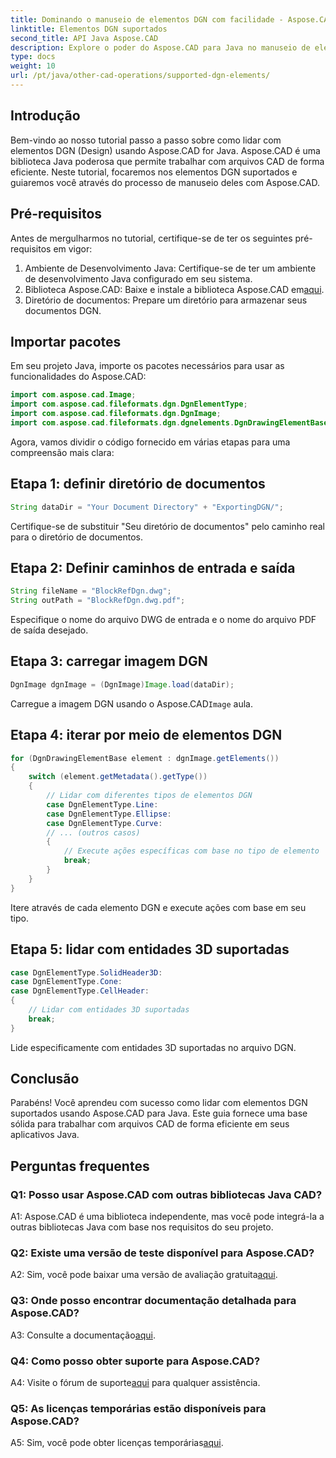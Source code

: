 ```yaml
---
title: Dominando o manuseio de elementos DGN com facilidade - Aspose.CAD para Java
linktitle: Elementos DGN suportados
second_title: API Java Aspose.CAD
description: Explore o poder do Aspose.CAD para Java no manuseio de elementos DGN sem esforço. Nosso guia passo a passo garante integração perfeita para processamento de arquivos CAD.
type: docs
weight: 10
url: /pt/java/other-cad-operations/supported-dgn-elements/
---
```

## Introdução

Bem-vindo ao nosso tutorial passo a passo sobre como lidar com elementos DGN (Design) usando Aspose.CAD for Java. Aspose.CAD é uma biblioteca Java poderosa que permite trabalhar com arquivos CAD de forma eficiente. Neste tutorial, focaremos nos elementos DGN suportados e guiaremos você através do processo de manuseio deles com Aspose.CAD.

## Pré-requisitos

Antes de mergulharmos no tutorial, certifique-se de ter os seguintes pré-requisitos em vigor:

1. Ambiente de Desenvolvimento Java: Certifique-se de ter um ambiente de desenvolvimento Java configurado em seu sistema.
2.  Biblioteca Aspose.CAD: Baixe e instale a biblioteca Aspose.CAD em[aqui](https://releases.aspose.com/cad/java/).
3. Diretório de documentos: Prepare um diretório para armazenar seus documentos DGN.

## Importar pacotes

Em seu projeto Java, importe os pacotes necessários para usar as funcionalidades do Aspose.CAD:

```java
import com.aspose.cad.Image;
import com.aspose.cad.fileformats.dgn.DgnElementType;
import com.aspose.cad.fileformats.dgn.DgnImage;
import com.aspose.cad.fileformats.dgn.dgnelements.DgnDrawingElementBase;
```

Agora, vamos dividir o código fornecido em várias etapas para uma compreensão mais clara:

## Etapa 1: definir diretório de documentos

```java
String dataDir = "Your Document Directory" + "ExportingDGN/";
```

Certifique-se de substituir "Seu diretório de documentos" pelo caminho real para o diretório de documentos.

## Etapa 2: Definir caminhos de entrada e saída

```java
String fileName = "BlockRefDgn.dwg";
String outPath = "BlockRefDgn.dwg.pdf";
```

Especifique o nome do arquivo DWG de entrada e o nome do arquivo PDF de saída desejado.

## Etapa 3: carregar imagem DGN

```java
DgnImage dgnImage = (DgnImage)Image.load(dataDir);
```

 Carregue a imagem DGN usando o Aspose.CAD`Image` aula.

## Etapa 4: iterar por meio de elementos DGN

```java
for (DgnDrawingElementBase element : dgnImage.getElements())
{
    switch (element.getMetadata().getType())
    {
        // Lidar com diferentes tipos de elementos DGN
        case DgnElementType.Line:
        case DgnElementType.Ellipse:
        case DgnElementType.Curve:
        // ... (outros casos)
        {
            // Execute ações específicas com base no tipo de elemento
            break;
        }
    }
}
```

Itere através de cada elemento DGN e execute ações com base em seu tipo.

## Etapa 5: lidar com entidades 3D suportadas

```java
case DgnElementType.SolidHeader3D:
case DgnElementType.Cone:
case DgnElementType.CellHeader:
{
    // Lidar com entidades 3D suportadas
    break;
}
```

Lide especificamente com entidades 3D suportadas no arquivo DGN.

## Conclusão

Parabéns! Você aprendeu com sucesso como lidar com elementos DGN suportados usando Aspose.CAD para Java. Este guia fornece uma base sólida para trabalhar com arquivos CAD de forma eficiente em seus aplicativos Java.

## Perguntas frequentes

### Q1: Posso usar Aspose.CAD com outras bibliotecas Java CAD?

A1: Aspose.CAD é uma biblioteca independente, mas você pode integrá-la a outras bibliotecas Java com base nos requisitos do seu projeto.

### Q2: Existe uma versão de teste disponível para Aspose.CAD?

 A2: Sim, você pode baixar uma versão de avaliação gratuita[aqui](https://releases.aspose.com/).

### Q3: Onde posso encontrar documentação detalhada para Aspose.CAD?

 A3: Consulte a documentação[aqui](https://reference.aspose.com/cad/java/).

### Q4: Como posso obter suporte para Aspose.CAD?

 A4: Visite o fórum de suporte[aqui](https://forum.aspose.com/c/cad/19) para qualquer assistência.

### Q5: As licenças temporárias estão disponíveis para Aspose.CAD?

 A5: Sim, você pode obter licenças temporárias[aqui](https://purchase.aspose.com/temporary-license/).